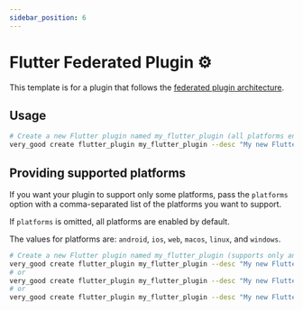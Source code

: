 ```yaml
---
sidebar_position: 6
---
```


# Flutter Federated Plugin ⚙️

This template is for a plugin that follows the [federated plugin architecture][federated_plugin_docs].

## Usage

```sh
# Create a new Flutter plugin named my_flutter_plugin (all platforms enabled)
very_good create flutter_plugin my_flutter_plugin --desc "My new Flutter plugin"
```

## Providing supported platforms

If you want your plugin to support only some platforms, pass the `platforms` option with a comma-separated list of the platforms you want to support.

If `platforms` is omitted, all platforms are enabled by default.

The values for platforms are: `android`, `ios`, `web`, `macos`, `linux`, and `windows`.

```sh
# Create a new Flutter plugin named my_flutter_plugin (supports only android, iOS and web)
very_good create flutter_plugin my_flutter_plugin --desc "My new Flutter plugin" --platforms android,ios,web
# or
very_good create flutter_plugin my_flutter_plugin --desc "My new Flutter plugin" --platforms=android,ios,web
# or
very_good create flutter_plugin my_flutter_plugin --desc "My new Flutter plugin" --platforms android --platforms ios --platforms web
```

[federated_plugin_docs]: https://docs.flutter.dev/development/packages-and-plugins/developing-packages#federated-plugins
